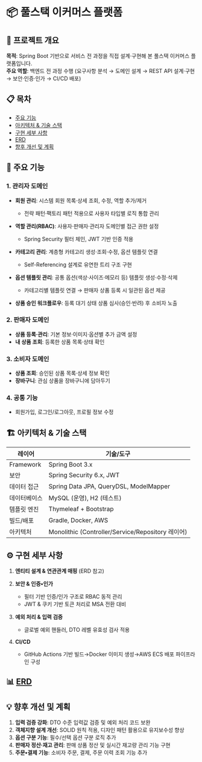 # 📦 풀스택 이커머스 플랫폼

## 🚀 프로젝트 개요

**목적**: Spring Boot 기반으로 서비스 전 과정을 직접 설계·구현해 본 풀스택 이커머스 플랫폼입니다.  
**주요 역할**: 백엔드 전 과정 수행 (요구사항 분석 → 도메인 설계 → REST API 설계·구현 → 보안·인증·인가 → CI/CD 배포)

## 📋 목차

* [주요 기능](#주요-기능)
* [아키텍처 & 기술 스택](#아키텍처--기술-스택)
* [구현 세부 사항](#구현-세부-사항)
* [ERD](#erd)
* [향후 개선 및 계획](#향후-개선-및-계획)

## 🔑 주요 기능

### 1. 관리자 도메인

* **회원 관리**: 시스템 회원 목록·상세 조회, 수정, 역할 추가/제거

  * 전략 패턴·팩토리 패턴 적용으로 사용자 타입별 로직 통합 관리
* **역할 관리(RBAC)**: 사용자·판매자·관리자 도메인별 접근 권한 설정

  * Spring Security 필터 체인, JWT 기반 인증 적용
* **카테고리 관리**: 계층형 카테고리 생성·조회·수정, 옵션 템플릿 연결

  * Self-Referencing 설계로 유연한 트리 구조 구현
* **옵션 템플릿 관리**: 공통 옵션(색상·사이즈·메모리 등) 템플릿 생성·수정·삭제

  * 카테고리별 템플릿 연결 → 판매자 상품 등록 시 일관된 옵션 제공
* **상품 승인 워크플로우**: 등록 대기 상태 상품 심사(승인·반려) 후 소비자 노출

### 2. 판매자 도메인

* **상품 등록·관리**: 기본 정보·이미지·옵션별 추가 금액 설정
* **내 상품 조회**: 등록한 상품 목록·상태 확인

### 3. 소비자 도메인

* **상품 조회**: 승인된 상품 목록·상세 정보 확인
* **장바구니**: 관심 상품을 장바구니에 담아두기

### 4. 공통 기능

* 회원가입, 로그인/로그아웃, 프로필 정보 수정

## 🏗 아키텍처 & 기술 스택

| 레이어       | 기술/도구                                          |
| --------- | ---------------------------------------------- |
| Framework | Spring Boot 3.x                                |
| 보안        | Spring Security 6.x, JWT                      |
| 데이터 접근    | Spring Data JPA, QueryDSL, ModelMapper       |
| 데이터베이스    | MySQL (운영), H2 (테스트)                      |
| 템플릿 엔진    | Thymeleaf + Bootstrap                          |
| 빌드/배포     | Gradle, Docker, AWS                            |
| 아키텍처      | Monolithic (Controller/Service/Repository 레이어) |

## ⚙️ 구현 세부 사항

1. **엔티티 설계 & 연관관계 매핑** (ERD 참고)
2. **보안 & 인증•인가**

   * 필터 기반 인증/인가 구조로 RBAC 동적 관리
   * JWT & 쿠키 기반 토큰 처리로 MSA 전환 대비
3. **예외 처리 & 입력 검증**

   * 글로벌 예외 핸들러, DTO 레벨 유효성 검사 적용
4. **CI/CD**

   * GitHub Actions 기반 빌드→Docker 이미지 생성→AWS ECS 배포 파이프라인 구성

## 📊 [ERD](https://dbdiagram.io/d/68261c255b2fc4582fcc1f93)

## 💡 향후 개선 및 계획

1. **입력 검증 강화**: DTO 수준 입력값 검증 및 예외 처리 코드 보완
2. **객체지향 설계 개선**: SOLID 원칙 적용, 디자인 패턴 활용으로 유지보수성 향상
3. **옵션 구분 기능**: 필수/선택 옵션 구분 로직 추가
4. **판매자 정산·재고 관리**: 판매 상품 정산 및 실시간 재고량 관리 기능 구현
5. **주문•결제 기능**: 소비자 주문, 결제, 주문 이력 조회 기능 추가
